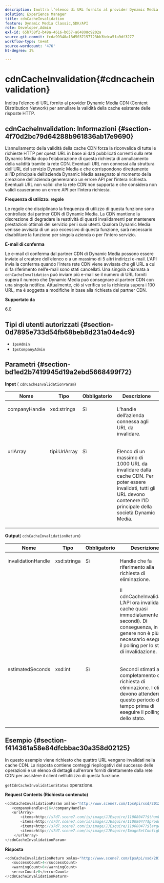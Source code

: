 ```yaml
---
description: Inoltra l’elenco di URL fornito al provider Dynamic Media CDN (Content Distribution Network) per annullare la validità della cache esistente delle risposte HTTP.
solution: Experience Manager
title: cdnCacheInvalidation
feature: Dynamic Media Classic,SDK/API
role: Developer,Admin
exl-id: 65b758f2-b49a-4616-b657-a64808c9202a
source-git-commit: fcda99340a18d5037157723bb3bdca5fa9df3277
workflow-type: tm+mt
source-wordcount: '476'
ht-degree: 3%

---
```


# cdnCacheInvalidation{#cdncacheinvalidation}

Inoltra l’elenco di URL fornito al provider Dynamic Media CDN (Content Distribution Network) per annullare la validità della cache esistente delle risposte HTTP.

## cdnCacheInvalidation: Informazioni {#section-4f70d2bc79d64288b961836ab17e9690}

L’annullamento della validità della cache CDN forza la riconvalida di tutte le richieste HTTP per questi URL in base ai dati pubblicati correnti sulla rete Dynamic Media dopo l’elaborazione di questa richiesta di annullamento della validità tramite la rete CDN. Eventuali URL non connessi alla struttura dell’URL del servizio Dynamic Media e che corrispondono direttamente all’ID principale dell’azienda Dynamic Media assegnato al momento della creazione dell’azienda genereranno un errore API per l’intera richiesta. Eventuali URL non validi che la rete CDN non supporta e che considera non validi causeranno un errore API per l’intera richiesta.

**Frequenza di utilizzo: regole**

Le regole che disciplinano la frequenza di utilizzo di questa funzione sono controllate dai partner CDN di Dynamic Media. La CDN mantiene la discrezione di degradare la reattività di questi invalidamenti per mantenere prestazioni ottimali del servizio per i suoi utenti. Qualora Dynamic Media venisse avvisata di un uso eccessivo di questa funzione, sarà necessario disabilitare la funzione per singola azienda o per l&#39;intero servizio.

**E-mail di conferma**

Le e-mail di conferma dal partner CDN di Dynamic Media possono essere inviate al creatore dell’elenco o a un massimo di 5 altri indirizzi e-mail. L’API invia la conferma quando l’intera rete CDN viene avvisata che gli URL a cui si fa riferimento nell’e-mail sono stati cancellati. Una singola chiamata a `cdnCacheInvalidation` può inviare più e-mail se il numero di URL forniti supera il numero che Dynamic Media può consegnare al partner CDN con una singola notifica. Attualmente, ciò si verifica se la richiesta supera i 100 URL, ma è soggetta a modifiche in base alla richiesta del partner CDN.

**Supportato da**

6.0

## Tipi di utenti autorizzati {#section-0d7895e733d54fb68beb8d231a04e4c9}

* `IpsAdmin`
* `IpsCompanyAdmin`

## Parametri {#section-bd1ed2b7419945d19a2ebd5668499f72}

**Input** ( `cdnCacheInvalidationParam`)

<table id="table_EDD1875264C846BE951869D528A90D73"> 
 <thead> 
  <tr> 
   <th class="entry"> <b> Nome</b> </th> 
   <th class="entry"> <b> Tipo</b> </th> 
   <th class="entry"> <b> Obbligatorio</b> </th> 
   <th class="entry"> <b> Descrizione</b> </th> 
  </tr> 
 </thead>
 <tbody> 
  <tr valign="top"> 
   <td> <p> <span class="codeph"> <span class="varname"> companyHandle</span> </span> </p> </td> 
   <td> <p> <span class="codeph"> xsd:stringa</span> </p> </td> 
   <td> <p> Sì </p> </td> 
   <td> <p> L’handle dell’azienda connessa agli URL da invalidare. </p> </td> 
  </tr> 
  <tr valign="top"> 
   <td> <p> <span class="codeph"> <span class="varname"> urlArray</span> </span> </p> </td> 
   <td> <p> <span class="codeph"> tipi:UrlArray</span> </p> </td> 
   <td> <p> Sì </p> </td> 
   <td> <p> Elenco di un massimo di 1000 URL da invalidare dalla cache CDN. Per poter essere invalidati, tutti gli URL devono contenere l’ID principale della società Dynamic Media. </p> </td> 
  </tr> 
 </tbody> 
</table>

**Output**( `cdnCacheInvalidationReturn`)

<table id="table_1D947C1BF8864820AD7BA0CDC0F076F9"> 
 <thead> 
  <tr> 
   <th class="entry"> <b> Nome</b> </th> 
   <th class="entry"> <b> Tipo</b> </th> 
   <th class="entry"> <b> Obbligatorio</b> </th> 
   <th class="entry"> <b> Descrizione</b> </th> 
  </tr> 
 </thead>
 <tbody> 
  <tr valign="top"> 
   <td colname="col1"> <p><span class="codeph"><span class="varname"> invalidationHandle</span></span> </p> </td> 
   <td colname="col2"> <p><span class="codeph"> xsd:stringa</span> </p> </td> 
   <td colname="col3"> <p>Sì </p> </td> 
   <td colname="col4"> <p>Handle che fa riferimento alla richiesta di eliminazione. </p> <p>Il <span class="codeph"> cdnCacheInvalidation</span> L’API ora invalida la cache quasi immediatamente (~5 secondi). Di conseguenza, in genere non è più necessario eseguire il polling per lo stato di invalidazione. </p> 
    <!--<p>The next three paragraphs were added as per CQDOC-13840 With the migration from Akamai v2 API's to fast purge, purging time is now approximately 5 seconds. You are no longer required to poll on the purge URL to find out the status of the purge request.</p>--> 
    <!--<p>The cache invalidation handle used to contained the company ID, the user account type used (small or large), and the purge url. With the release of 2019R1, <codeph>invalidationHandle</codeph> now contains just the company ID and the purge ID. </p>--> 
    <!--<p>Prior to 2019R1, two different Akamai users were being used for each geography (for example, <codeph>cdninvalidatesmallemea</codeph> and <codeph>cdninvalidatelargeemea</codeph>) to invalidate requests, depending on the number of URLs in each request. This functionality was done so that a small request was not blocked because of a large request. Now, with fast purge in 2019R1, the purge is nearly instantaneous, two users are no longer needed, and only one account is used. </p>--> </td> 
  </tr> 
  <tr valign="top"> 
   <td colname="col1"> <p><span class="codeph"><span class="varname"> estimatedSeconds</span></span> </p> </td> 
   <td colname="col2"> <p><span class="codeph"> xsd:int</span> </p> </td> 
   <td colname="col3"> <p>Sì </p> </td> 
   <td colname="col4"> <p>Secondi stimati al completamento della richiesta di eliminazione. I client devono attendere questo periodo di tempo prima di eseguire il polling dello stato. </p> </td> 
  </tr> 
 </tbody> 
</table>

## Esempio {#section-f414361a58e84dfcbbac30a358d02125}

In questo esempio viene richiesto che quattro URL vengano invalidati nella cache CDN. La risposta contiene conteggi riepilogativi del successo delle operazioni e un elenco di dettagli sull’errore forniti direttamente dalla rete CDN per assistere il client nell’utilizzo di questa funzione.

`getCdnCacheInvalidationStatus` operazione.

**Request Contents (Richiesta contenuto)**

```java
<cdnCacheInvalidationParam xmlns="http://www.scene7.com/IpsApi/xsd/2012-02-14">
   <companyHandle>c|6</companyHandle>
   <urlArray>
       <items>http://s7d7.scene7.com/is/image/JJEsquire/11008047?$thumbnail$</items>
       <items>http://s7d7.scene7.com/is/image/JJEsquire/11008047?$product$</items>
       <items>http://s7d7.scene7.com/is/image/JJEsquire/11008047?$large$</items>
       <items>http://s7d7.scene7.com/is/image/JJEsquire/ImageSetConfigDefaults?req=userdata</items>
    </urlArray>
</cdnCacheInvalidationParam>
```

**Risposta**

```java
<cdnCacheInvalidationReturn xmlns="http://www.scene7.com/IpsApi/xsd/2012-02-14">
   <successCount>4</successCount>
   <warningCount>0</warningCount>
   <errorCount>0</errorCount>
</cdnCacheInvalidationReturn>
```
